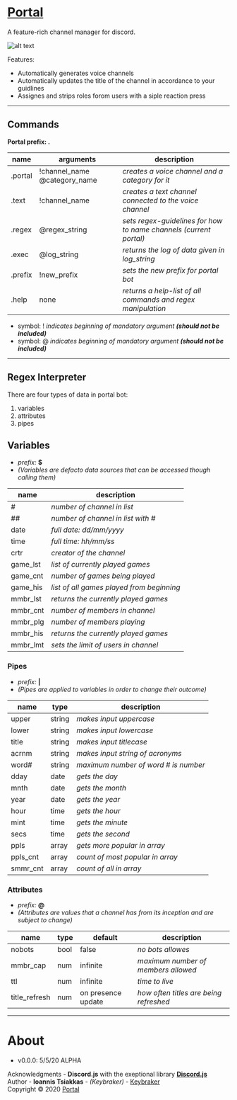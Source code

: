 # [Portal](https://github.com/keybraker/portal-discord-bot)
A feature-rich channel manager for discord.

![alt text](https://...)

Features:
* Automatically generates voice channels
* Automatically updates the title of the channel in accordance to your guidlines
* Assignes and strips roles forom users with a siple reaction press

***

## Commands
**Portal prefix: .**

name | arguments | description
--------- | --------- | ---------
.portal | !channel_name @category_name | _creates a voice channel and a category for it_
.text | !channel_name | _creates a text channel connected to the voice channel_
.regex | @regex_string | _sets regex-guidelines for how to name channels (current portal)_
.exec | @log_string | _returns the log of data given in log_string_
.prefix | !new_prefix | _sets the new prefix for portal bot_
.help | none | _returns a help-list of all commands and regex manipulation_
  
* symbol: ! _indicates beginning of mandatory argument **(should not be included)**_
* symbol: @ _indicates beginning of mandatory argument **(should not be included)**_

***

## Regex Interpreter
There are four types of data in portal bot:
1. variables
2. attributes
3. pipes

## Variables
* _prefix:_ __$__
* _(Variables are defacto data sources that can be accessed though calling them)_

name | description
--------- | ---------
\# | _number of channel in list_
\## | _number of channel in list with \#_
date | _full date: dd/mm/yyyy_
time | _full time: hh/mm/ss_
crtr | _creator of the channel_
game_lst | _list of currently played games_
game_cnt | _number of games being played_
game_his | _list of all games played from beginning_
mmbr_lst | _returns the currently played games_
mmbr_cnt | _number of members in channel_
mmbr_plg | _number of members playing_
mmbr_his | _returns the currently played games_
mmbr_lmt | _sets the limit of users in channel_

### Pipes
* _prefix:_ __|__
* _(Pipes are applied to variables in order to change their outcome)_

name | type | description
--------- | --------- | ---------
upper | string | _makes input uppercase_
lower | string | _makes input lowercase_
title | string | _makes input titlecase_
acrnm | string | _makes input string of acronyms_
word\# | string | _maximum number of word \# is number_
dday | date | _gets the day_
mnth | date | _gets the month_
year | date | _gets the year_
hour | time | _gets the hour_
mint | time | _gets the minute_
secs | time | _gets the second_
ppls | array | _gets more popular in array_
ppls_cnt | array | _count of most popular in array_
smmr_cnt | array | _count of all in array_

### Attributes
* _prefix:_ __@__
* _(Attributes are values that a channel has from its inception and are subject to change)_

name | type | default | description
--------- | --------- | --------- | --------- 
nobots | bool | false | _no bots allowes_
mmbr_cap | num | infinite | _maximum number of members allowed_
ttl | num | infinite | _time to live_
title_refresh | num | on presence update | _how often titles are being refreshed_

***

# About

* v0.0.0: 5/5/20 ALPHA

Acknowledgments - **Discord.js** with the exeptional library [**Discord.js**](http://owl.phy.queensu.ca/~phil/exiftool/)
<br>
Author - **Ioannis Tsiakkas** - *(Keybraker)* - [Keybraker](https://github.com/keybraker)
<br>
Copyright © 2020 [Portal](https://github.com/keybraker/portal-discord-bot)



